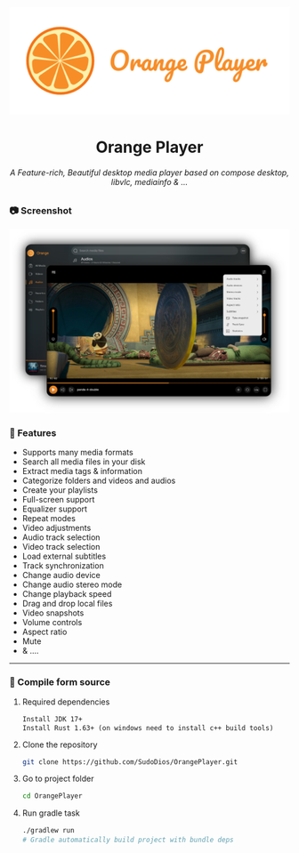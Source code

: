 ![Logo](assets/header-logo.png "Logo")

<h1 align="center">Orange Player</h1>
<h6 align="center">A Feature-rich, Beautiful desktop media player based on compose desktop, libvlc, mediainfo & ...</h6>

### 📷 Screenshot

![screen-shot](assets/screen-shot.png "Screenshot")

### 🚀 Features

 - Supports many media formats
 - Search all media files in your disk
 - Extract media tags & information
 - Categorize folders and videos and audios
 - Create your playlists
 - Full-screen support
 - Equalizer support
 - Repeat modes
 - Video adjustments
 - Audio track selection
 - Video track selection
 - Load external subtitles
 - Track synchronization
 - Change audio device
 - Change audio stereo mode
 - Change playback speed
 - Drag and drop local files
 - Video snapshots
 - Volume controls
 - Aspect ratio
 - Mute
 - & ....

---

### 🔧 Compile form source

 1. Required dependencies
       ```
       Install JDK 17+
       Install Rust 1.63+ (on windows need to install c++ build tools) 
       ```
 2. Clone the repository
       ```sh
       git clone https://github.com/SudoDios/OrangePlayer.git
       ```
 3. Go to project folder
       ```sh
       cd OrangePlayer 
       ```
 4. Run gradle task
       ```sh
       ./gradlew run
       # Gradle automatically build project with bundle deps
       ```